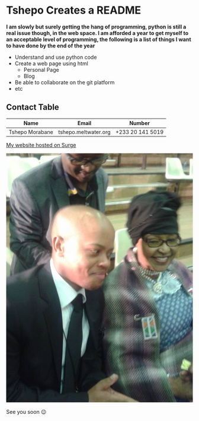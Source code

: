 # Tshepo Creates a README
 
 **I am slowly but surely getting the hang of programming, python is still a real issue though, in the web space. I am afforded a year to get myself to an acceptable level of programming, the following is a list of things I want to have done by the end of the year**

* Understand and use python code
* Create a web page using html
	* Personal Page
	* Blog
* Be able to collaborate on the git platform
* etc

## Contact Table
 
 Name | Email | Number
--- | --- | ---
Tshepo Morabane | tshepo.meltwater.org | +233 20 141 5019

[My website hosted on Surge](http://kaput-scene.surge.sh)

![This is me](Connecting.jpg)

See you soon
:wink:
